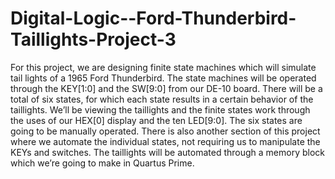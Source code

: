 # Digital-Logic--Ford-Thunderbird-Taillights-Project-3

For this project, we are designing finite state machines which will simulate tail lights of a 1965 Ford Thunderbird. The state machines will be operated through the KEY[1:0] and the SW[9:0] from our DE-10 board. There will be a total of six states, for which each state results in a certain behavior of the taillights. We’ll be viewing the taillights and the finite states work through the uses of our HEX[0] display and the ten LED[9:0]. The six states are going to be manually operated. There is also another section of this project where we automate the individual states, not requiring us to manipulate the KEYs and switches. The taillights will be automated through a memory block which we’re going to make in Quartus Prime.
